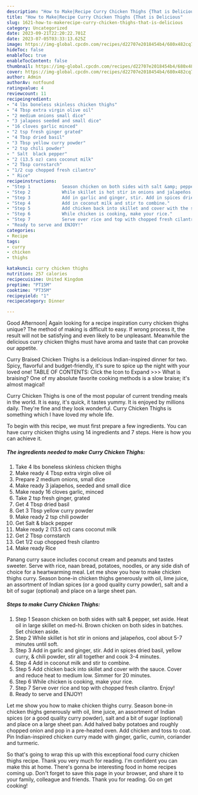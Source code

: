 ```yaml
---
description: "How to Make|Recipe Curry Chicken Thighs {That is Delicious"
title: "How to Make|Recipe Curry Chicken Thighs {That is Delicious"
slug: 1621-how-to-makerecipe-curry-chicken-thighs-that-is-delicious
category: Uncategorized
date: 2023-09-21T22:20:22.701Z
date: 2023-07-05T03:33:13.625Z
image: https://img-global.cpcdn.com/recipes/d22707e2018454b4/680x482cq70/curry-chicken-thighs-recipe-main-photo.jpg
hideToc: false
enableToc: true
enableTocContent: false
thumbnail: https://img-global.cpcdn.com/recipes/d22707e2018454b4/680x482cq70/curry-chicken-thighs-recipe-main-photo.jpg
cover: https://img-global.cpcdn.com/recipes/d22707e2018454b4/680x482cq70/curry-chicken-thighs-recipe-main-photo.jpg
author: Admin
authorAv: notfound
ratingvalue: 4
reviewcount: 11
recipeingredient:
- "4 lbs boneless skinless chicken thighs"
- "4 Tbsp extra virgin olive oil"
- "2 medium onions small dice"
- "3 jalapeos seeded and small dice"
- "16 cloves garlic minced"
- "2 tsp fresh ginger grated"
- "4 Tbsp dried basil"
- "3 Tbsp yellow curry powder"
- "2 tsp chili powder"
- " Salt  black pepper"
- "2 (13.5 oz) cans coconut milk"
- "2 Tbsp cornstarch"
- "1/2 cup chopped fresh cilantro"
- " Rice"
recipeinstructions:
- "Step 1            Season chicken on both sides with salt &amp; pepper, set aside. Heat oil in large skillet on med-hi. Brown chicken on both sides in batches. Set chicken aside."
- "Step 2            While skillet is hot stir in onions and jalapeños, cool about 5-7 minutes until soft."
- "Step 3            Add in garlic and ginger, stir. Add in spices dried basil, yellow curry, &amp; chili powder, stir all together and cook 3-4 minutes."
- "Step 4            Add in coconut milk and stir to combine."
- "Step 5            Add chicken back into skillet and cover with the sauce. Cover and reduce heat to medium low. Simmer for 20 minutes."
- "Step 6            While chicken is cooking, make your rice."
- "Step 7            Serve over rice and top with chopped fresh cilantro. Enjoy!"
- "Ready to serve and ENJOY!"
categories:
- Recipe
tags:
- curry
- chicken
- thighs

katakunci: curry chicken thighs 
nutrition: 257 calories
recipecuisine: United Kingdom
preptime: "PT15M"
cooktime: "PT35M"
recipeyield: "1"
recipecategory: Dinner

---
```



Good Afternoon| Again looking for a recipe inspiration curry chicken thighs unique? The method of making is difficult to easy. If wrong process it, the result will not be satisfying and even likely to be unpleasant. Meanwhile the delicious curry chicken thighs must have aroma and taste that can provoke our appetite.





Curry Braised Chicken Thighs is a delicious Indian-inspired dinner for two. Spicy, flavorful and budget-friendly, it&#39;s sure to spice up the night with your loved one! TABLE OF CONTENTS: Click the Icon to Expand &gt;&gt;&gt; What is braising? One of my absolute favorite cooking methods is a slow braise; it&#39;s almost magical!

Curry Chicken Thighs is one of the most popular of current trending meals in the world. It is easy, it's quick, it tastes yummy. It is enjoyed by millions daily. They're fine and they look wonderful. Curry Chicken Thighs is something which I have loved my whole life.


To begin with this recipe, we must first prepare a few ingredients. You can have curry chicken thighs using 14 ingredients and 7 steps. Here is how you can achieve it.

<!--inarticleads1-->

##### The ingredients needed to make Curry Chicken Thighs:

1. Take 4 lbs boneless skinless chicken thighs
1. Make ready 4 Tbsp extra virgin olive oil
1. Prepare 2 medium onions, small dice
1. Make ready 3 jalapeños, seeded and small dice
1. Make ready 16 cloves garlic, minced
1. Take 2 tsp fresh ginger, grated
1. Get 4 Tbsp dried basil
1. Get 3 Tbsp yellow curry powder
1. Make ready 2 tsp chili powder
1. Get  Salt &amp; black pepper
1. Make ready 2 (13.5 oz) cans coconut milk
1. Get 2 Tbsp cornstarch
1. Get 1/2 cup chopped fresh cilantro
1. Make ready  Rice


Panang curry sauce includes coconut cream and peanuts and tastes sweeter. Serve with rice, naan bread, potatoes, noodles, or any side dish of choice for a heartwarming meal. Let me show you how to make chicken thighs curry. Season bone-in chicken thighs generously with oil, lime juice, an assortment of Indian spices (or a good quality curry powder), salt and a bit of sugar (optional) and place on a large sheet pan. 

<!--inarticleads2-->

##### Steps to make Curry Chicken Thighs:

1. Step 1            Season chicken on both sides with salt &amp; pepper, set aside. Heat oil in large skillet on med-hi. Brown chicken on both sides in batches. Set chicken aside.
1. Step 2            While skillet is hot stir in onions and jalapeños, cool about 5-7 minutes until soft.
1. Step 3            Add in garlic and ginger, stir. Add in spices dried basil, yellow curry, &amp; chili powder, stir all together and cook 3-4 minutes.
1. Step 4            Add in coconut milk and stir to combine.
1. Step 5            Add chicken back into skillet and cover with the sauce. Cover and reduce heat to medium low. Simmer for 20 minutes.
1. Step 6            While chicken is cooking, make your rice.
1. Step 7            Serve over rice and top with chopped fresh cilantro. Enjoy!
1. Ready to serve and ENJOY!

Let me show you how to make chicken thighs curry. Season bone-in chicken thighs generously with oil, lime juice, an assortment of Indian spices (or a good quality curry powder), salt and a bit of sugar (optional) and place on a large sheet pan. Add halved baby potatoes and roughly chopped onion and pop in a pre-heated oven. Add chicken and toss to coat. Pin Indian-inspired chicken curry made with ginger, garlic, cumin, coriander and turmeric. 

So that's going to wrap this up with this exceptional food curry chicken thighs recipe. Thank you very much for reading. I'm confident you can make this at home. There's gonna be interesting food in home recipes coming up. Don't forget to save this page in your browser, and share it to your family, colleague and friends. Thank you for reading. Go on get cooking!
